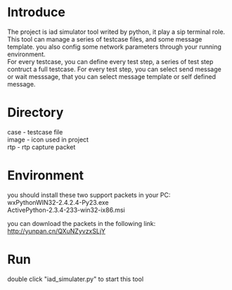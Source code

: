 Introduce
=====
The project is iad simulator tool writed by python, it play a sip terminal role.<br/>
This tool can manage a series of testcase files, and some message template. you also config some network parameters through your running environment.<br/>
For every testcase, you can define every test step, a series of test step contruct a full testcase. For every test step, you can select send message or wait messsage, that you can select message template or self defined message.<br/>

Directory
=====
case - testcase file<br/>
image - icon used in project<br/>
rtp - rtp capture packet<br/>

Environment
=====
you should install these two support packets in your PC:<br/>
wxPythonWIN32-2.4.2.4-Py23.exe<br/>
ActivePython-2.3.4-233-win32-ix86.msi<br/>

you can download the packets in the following link:<br/>
http://yunpan.cn/QXuNZyvzxSLjY<br/>

Run
=====
double click "iad_simulater.py" to start this tool<br/>
